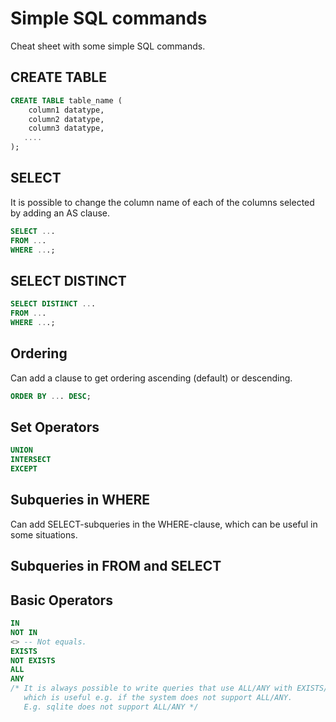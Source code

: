 # Simple SQL commands

Cheat sheet with some simple SQL commands. 

## CREATE TABLE

```sql
CREATE TABLE table_name (
    column1 datatype,
    column2 datatype,
    column3 datatype,
   ....
); 
```

## SELECT

It is possible to change the column name of each of the columns selected by adding an AS clause. 

```sql
SELECT ...
FROM ...
WHERE ...;
```

## SELECT DISTINCT

```sql
SELECT DISTINCT ...
FROM ...
WHERE ...;
```

## Ordering

Can add a clause to get ordering ascending (default) or descending.

```sql
ORDER BY ... DESC;
```

## Set Operators

```sql
UNION
INTERSECT
EXCEPT
```

## Subqueries in WHERE

Can add SELECT-subqueries in the WHERE-clause, which can be useful in some situations.

## Subqueries in FROM and SELECT


## Basic Operators

```sql
IN
NOT IN
<> -- Not equals. 
EXISTS 
NOT EXISTS
ALL
ANY
/* It is always possible to write queries that use ALL/ANY with EXISTS/NOT EXISTS, 
   which is useful e.g. if the system does not support ALL/ANY. 
   E.g. sqlite does not support ALL/ANY */
```

